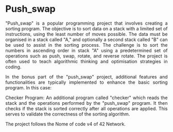 <div align="justify">

# Push_swap

"Push_swap" is a popular programming project that involves creating a sorting program. The objective is to sort data on a stack with a limited set of instructions, using the least number of moves possible. The data must be organised in a stack called "A," and optionally a second stack called "B" can be used to assist in the sorting process. The challenge is to sort the numbers in ascending order in stack "A" using a predetermined set of operations such as push, swap, rotate, and reverse rotate. The project is often used to teach algorithmic thinking and optimisation strategies in coding.

In the bonus part of the "push_swap" project, additional features and functionalities are typically implemented to enhance the basic sorting program. In this case:

Checker Program: An additional program called "checker" which reads the stack and the operations performed by the "push_swap" program. It then checks if the stack is sorted correctly after all operations are applied. This serves to validate the correctness of the sorting algorithm.

The project follows the Nome of code v4 of 42 Network. 
